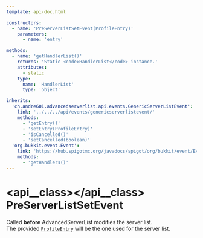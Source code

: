 ```yaml
---
template: api-doc.html

constructors:
  - name: 'PreServerListSetEvent(ProfileEntry)'
    parameters:
      - name: 'entry'

methods:
  - name: 'getHandlerList()'
    returns: 'Static <code>HandlerList</code> instance.'
    attributes:
      - static
    type:
      name: 'HandlerList'
      type: 'object'

inherits:
  'ch.andre601.advancedserverlist.api.events.GenericServerListEvent':
    link: '../../../api/events/genericserverlistevent/'
    methods:
      - 'getEntry()'
      - 'setEntry(ProfileEntry)'
      - 'isCancelled()'
      - 'setCancelled(boolean)'
  'org.bukkit.event.Event':
    link: 'https://hub.spigotmc.org/javadocs/spigot/org/bukkit/event/Event.html'
    methods:
      - 'getHandlers()'
---
```


# <api__class></api__class> PreServerListSetEvent

Called **before** AdvancedServerList modifies the server list.  
The provided [`ProfileEntry`](#getentry()) will be the one used for the server list.